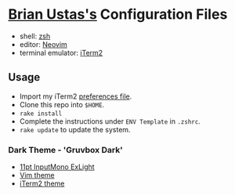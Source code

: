 # [Brian Ustas's](http://brianustas.com) Configuration Files

- shell: [zsh](http://www.zsh.org/)
- editor: [Neovim](https://neovim.io/)
- terminal emulator: [iTerm2](http://www.iterm2.com/)

## Usage

- Import my iTerm2 [preferences file](https://github.com/ustasb/dotfiles/blob/master/iterm2/com.googlecode.iterm2.plist).
- Clone this repo into `$HOME`.
- `rake install`
- Complete the instructions under `ENV Template` in `.zshrc`.
- `rake update` to update the system.

### Dark Theme - 'Gruvbox Dark'

- [11pt InputMono ExLight](http://input.fontbureau.com/)
- [Vim theme](https://github.com/morhetz/gruvbox)
- [iTerm2 theme](https://github.com/morhetz/gruvbox-contrib/blob/master/iterm2/gruvbox-dark.itermcolors)
